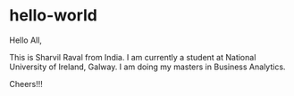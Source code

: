 # hello-world

Hello All,

This is Sharvil Raval from India. I am currently a student at National University of Ireland, Galway.
I am doing my masters in Business Analytics.

Cheers!!!


